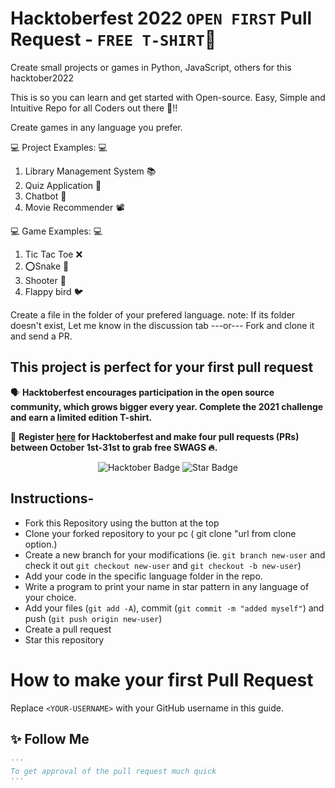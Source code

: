 # Hacktoberfest 2022 `OPEN FIRST` Pull Request - `FREE T-SHIRT`🎉
Create small projects or games in Python, JavaScript, others for this hacktober2022

This is so you can learn and get started with Open-source. Easy, Simple and Intuitive Repo for all Coders out there 🤩!!

Create games in any language you prefer.

:computer: Project Examples: :computer:
1. Library Management System :books:
2. Quiz Application :pencil:
3. Chatbot :brain:
4. Movie Recommender :film_projector:

:computer: Game Examples: :computer:
1. Tic Tac Toe ❌
2. ⭕Snake 🐍
3. Shooter 🔫
4. Flappy bird 🐦


Create a file in the folder of your prefered language.
note: If its folder doesn't exist, Let me know in the discussion tab
---or---
Fork and clone it and send a PR.

## This project is perfect for your first pull request

🗣 **Hacktoberfest encourages participation in the open source community, which grows bigger every year. Complete the 2021 challenge and earn a limited edition T-shirt.**

📢 **Register [here](https://hacktoberfest.digitalocean.com) for Hacktoberfest and make four pull requests (PRs) between October 1st-31st to grab free SWAGS 🔥.**

<div align="center">

<img src="https://img.shields.io/badge/hacktoberfest-2022-blueviolet" alt="Hacktober Badge"/>
 <img src="https://img.shields.io/static/v1?label=%F0%9F%8C%9F&message=If%20Useful&style=style=flat&color=BC4E99" alt="Star Badge"/>
</a>

</div>

## Instructions-

- Fork this Repository using the button at the top
- Clone your forked repository to your pc ( git clone "url from clone option.)
- Create a new branch for your modifications (ie. `git branch new-user` and check it out `git checkout new-user` and `git checkout -b new-user`)
- Add your code in the specific language folder in the repo.
- Write a program to print your name in star pattern in any language of your choice.
- Add your files (`git add -A`), commit (`git commit -m "added myself"`) and push (`git push origin new-user`)
- Create a pull request
- Star this repository

# How to make your first Pull Request

Replace `<YOUR-USERNAME>` with your GitHub username in this guide.



## :sparkles: Follow Me

```py
'''
To get approval of the pull request much quick
'''
 ```
